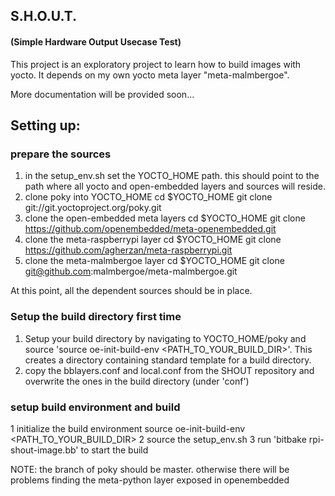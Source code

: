 ## S.H.O.U.T.
#### (Simple Hardware Output Usecase Test)
This project is an exploratory project to learn how to build images with yocto.
It depends on my own yocto meta layer "meta-malmbergoe".

More documentation will be provided soon...


## Setting up:

### prepare the sources
1. in the setup_env.sh set the YOCTO_HOME path. this should point to the path where all yocto and open-embedded layers and sources will reside.
2. clone poky into YOCTO_HOME
cd $YOCTO_HOME
git clone git://git.yoctoproject.org/poky.git
3. clone the open-embedded meta layers
cd $YOCTO_HOME
git clone https://github.com/openembedded/meta-openembedded.git
4. clone the meta-raspberrypi layer
cd $YOCTO_HOME
git clone https://github.com/agherzan/meta-raspberrypi.git
5. clone the meta-malmbergoe layer
cd $YOCTO_HOME
git clone git@github.com:malmbergoe/meta-malmbergoe.git

At this point, all the dependent sources should be in place.

### Setup the build directory first time
1. Setup your build directory by navigating to YOCTO_HOME/poky and source
'source oe-init-build-env <PATH_TO_YOUR_BUILD_DIR>'. This creates a directory containing standard template for a build directory.
2. copy the bblayers.conf and local.conf from the SHOUT repository and overwrite the ones in the build directory (under 'conf')

### setup build environment and build
1 initialize the build environment
source oe-init-build-env <PATH_TO_YOUR_BUILD_DIR>
2 source the setup_env.sh
3 run 'bitbake rpi-shout-image.bb' to start the build


NOTE: the branch of poky should be master. otherwise there will be problems finding the meta-python layer exposed in openembedded